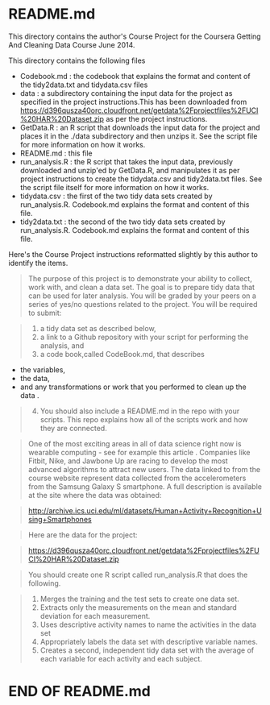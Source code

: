 README.md
=========

This directory contains the author's Course Project for the Coursera Getting 
And Cleaning Data Course June 2014.

This directory contains the following files 
 - Codebook.md : the codebook that explains the format and content of the 
   tidy2data.txt and tidydata.csv files
 - data : a subdirectory containing the input data for the project as specified 
   in the project instructions.This has been downloaded from
  https://d396qusza40orc.cloudfront.net/getdata%2Fprojectfiles%2FUCI%20HAR%20Dataset.zip 
   as per the project instructions.
 - GetData.R : an R script that downloads the input data for the project 
   and places it in the ./data subdirectory and then unzips it. See the script
   file for more information on how it works.
 - README.md : this file
 - run_analysis.R : the R script that takes the input data, previously
   downloaded and unzip'ed by GetData.R, and manipulates it as per 
   project instructions to create the tidydata.csv and tidy2data.txt files.
   See the script file itself for more information on how it works.
 - tidydata.csv : the first of the two tidy data sets created by 
   run_analysis.R.  Codebook.md explains the format and content of this file.
 - tidy2data.txt : the second of the two tidy data sets created by 
   run_analysis.R.  Codebook.md explains the format and content of this file.

Here's the Course Project instructions reformatted slightly by this author 
to identify the items.

> The purpose of this project is to demonstrate your ability to collect, work with, and clean a data set. 
>The goal is to prepare tidy data that can be used for later analysis. You will be graded by your peers on a series of yes/no questions related to the project. You will be required to submit: 

> 1. a tidy data set as described below, 
> 2. a link to a Github repository with your script for performing the analysis, and 
> 3. a code book,called CodeBook.md,  that describes 
 - the variables, 
 - the data, 
 - and any transformations or work that you performed to clean up the data . 
 
> 4. You should also include a README.md in the repo with your scripts. This repo explains how all of the scripts work and how they are connected.  

> One of the most exciting areas in all of data science right now is wearable computing - see for example this article . Companies like Fitbit, Nike, and Jawbone Up are racing to develop the most advanced algorithms to attract new users. The data linked to from the course website represent data collected from the accelerometers from the Samsung Galaxy S smartphone. A full description is available at the site where the data was obtained: 

> http://archive.ics.uci.edu/ml/datasets/Human+Activity+Recognition+Using+Smartphones 

> Here are the data for the project: 

> https://d396qusza40orc.cloudfront.net/getdata%2Fprojectfiles%2FUCI%20HAR%20Dataset.zip 

> You should create one R script called run_analysis.R that does the following. 

> 1. Merges the training and the test sets to create one data set.
> 2. Extracts only the measurements on the mean and standard deviation for each measurement. 
> 3. Uses descriptive activity names to name the activities in the data set
> 4.  Appropriately labels the data set with descriptive variable names. 
> 5. Creates a second, independent tidy data set with the average of each variable for each activity and each subject. 

END OF README.md
================





